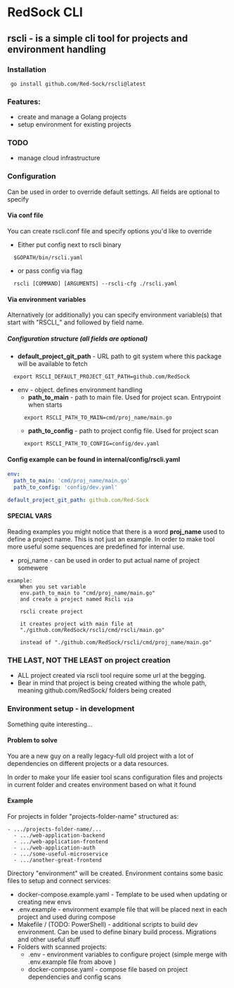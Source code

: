 # RedSock CLI
## rscli - is a simple cli tool for projects and environment handling

### Installation
``` shell
 go install github.com/Red-Sock/rscli@latest
 ```


### Features: 
  - create and manage a Golang projects
  - setup environment for existing projects

### TODO
 - manage cloud infrastructure

### Configuration
Can be used in order to override default settings. All fields are optional to specify

#### Via conf file
You can create rscli.conf file and specify options you'd like to override 
- Either put config next to rscli binary  
```
  $GOPATH/bin/rscli.yaml
```
- or pass config via flag 
```
  rscli [COMMAND] [ARGUMENTS] --rscli-cfg ./rscli.yaml
```

#### Via environment variables
Alternatively (or additionally) you can specify environment variable(s)
that start with "RSCLI_" and followed by field name.

##### Configuration structure (all fields are optional)
- **default_project_git_path** - URL path to git system where this package will be available to fetch
```shell
  export RSCLI_DEFAULT_PROJECT_GIT_PATH=github.com/RedSock
```
- env - object. defines environment handling
  - **path_to_main** - path to main file. Used for project scan. Entrypoint when starts
  ```shell
    export RSCLI_PATH_TO_MAIN=cmd/proj_name/main.go
  ```
  - **path_to_config** - path to project config file. Used for project scan 
  ```shell
    export RSCLI_PATH_TO_CONFIG=config/dev.yaml
  ```

#### Config example can be found in internal/config/rscli.yaml
```yaml
env:
  path_to_main: 'cmd/proj_name/main.go'
  path_to_config: 'config/dev.yaml'

default_project_git_path: github.com/Red-Sock
```
#### SPECIAL VARS
Reading examples you might notice that there is a word **proj_name** used to define a project name. 
This is not just an example. In order to make tool more useful some sequences are predefined for internal use.
- proj_name - can be used in order to put actual name of project somewere
```text
example: 
    When you set variable 
    env.path_to_main to "cmd/proj_name/main.go" 
    and create a project named Rscli via 
    
    rscli create project
    
    it creates project with main file at
    "./github.com/RedSock/rscli/cmd/rscli/main.go"
    
    instead of "./github.com/RedSock/rscli/cmd/proj_name/main.go"
```
### THE LAST, NOT THE LEAST on project creation
- ALL project created via rscli tool require some url at the begging.
- Bear in mind that project is being created withing the whole path, meaning github.com/RedSock/ folders being created


### Environment setup - in development
Something quite interesting...
#### Problem to solve
You are a new guy on a really legacy-full old project with a lot of dependencies on different projects or a data resources.

In order to make your life easier tool scans configuration files 
and projects in current folder and creates environment based on 
what it found
#### Example 
For projects in folder "projects-folder-name" structured as:

```
- .../projects-folder-name/...
  - .../web-application-backend
  - .../web-application-frontend
  - .../web-application-auth
  - .../some-useful-microservice
  - .../another-great-frontend
```
Directory "environment" will be created. 
Environment contains some basic files to setup and connect services:
- docker-compose.example.yaml - Template to be used when updating or creating new envs
- .env.example - environment example file that will be placed next in each project and used during compose
- Makefile / (TODO: PowerShell) - additional scripts to build dev environment. Can be used to define binary build process. 
Migrations and other useful stuff
- Folders with scanned projects:
  - .env - environment variables to configure project (simple merge with .env.example file from above )
  - docker-compose.yaml - compose file based on project dependencies and config scans 

  